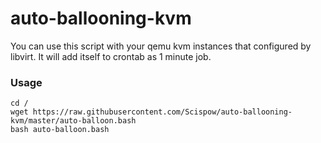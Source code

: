 # auto-ballooning-kvm

You can use this script with your qemu kvm instances that configured by libvirt. It will add itself to crontab as 1 minute job.

### Usage
```
cd /
wget https://raw.githubusercontent.com/Scispow/auto-ballooning-kvm/master/auto-balloon.bash
bash auto-balloon.bash
```

